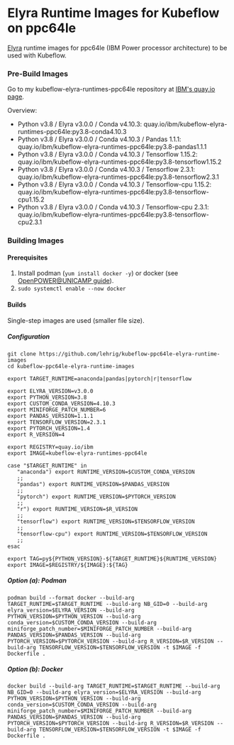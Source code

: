 # Elyra Runtime Images for Kubeflow on ppc64le
[Elyra](https://github.com/elyra-ai/elyra) runtime images for ppc64le (IBM Power processor architecture) to be used with Kubeflow.


### Pre-Build Images
Go to my kubeflow-elyra-runtimes-ppc64le repository at [IBM's quay.io page](https://quay.io/repository/ibm/kubeflow-elyra-runtimes-ppc64le?tab=tags).

Overview:
- Python v3.8 / Elyra v3.0.0 / Conda v4.10.3: quay.io/ibm/kubeflow-elyra-runtimes-ppc64le:py3.8-conda4.10.3
- Python v3.8 / Elyra v3.0.0 / Conda v4.10.3 / Pandas 1.1.1: quay.io/ibm/kubeflow-elyra-runtimes-ppc64le:py3.8-pandas1.1.1
- Python v3.8 / Elyra v3.0.0 / Conda v4.10.3 / Tensorflow 1.15.2: quay.io/ibm/kubeflow-elyra-runtimes-ppc64le:py3.8-tensorflow1.15.2
- Python v3.8 / Elyra v3.0.0 / Conda v4.10.3 / Tensorflow 2.3.1: quay.io/ibm/kubeflow-elyra-runtimes-ppc64le:py3.8-tensorflow2.3.1
- Python v3.8 / Elyra v3.0.0 / Conda v4.10.3 / Tensorflow-cpu 1.15.2: quay.io/ibm/kubeflow-elyra-runtimes-ppc64le:py3.8-tensorflow-cpu1.15.2
- Python v3.8 / Elyra v3.0.0 / Conda v4.10.3 / Tensorflow-cpu 2.3.1: quay.io/ibm/kubeflow-elyra-runtimes-ppc64le:py3.8-tensorflow-cpu2.3.1

### Building Images

#### Prerequisites
1. Install podman (`yum install docker -y`) or docker (see [OpenPOWER@UNICAMP guide](https://openpower.ic.unicamp.br/post/installing-docker-from-repository/)).
2. `sudo systemctl enable --now docker`

#### Builds
Single-step images are used (smaller file size).

##### Configuration
```
git clone https://github.com/lehrig/kubeflow-ppc64le-elyra-runtime-images
cd kubeflow-ppc64le-elyra-runtime-images

export TARGET_RUNTIME=anaconda|pandas|pytorch|r|tensorflow

export ELYRA_VERSION=v3.0.0
export PYTHON_VERSION=3.8
export CUSTOM_CONDA_VERSION=4.10.3
export MINIFORGE_PATCH_NUMBER=6
export PANDAS_VERSION=1.1.1
export TENSORFLOW_VERSION=2.3.1
export PYTORCH_VERSION=1.4
export R_VERSION=4

export REGISTRY=quay.io/ibm
export IMAGE=kubeflow-elyra-runtimes-ppc64le

case "$TARGET_RUNTIME" in
   "anaconda") export RUNTIME_VERSION=$CUSTOM_CONDA_VERSION
   ;;
   "pandas") export RUNTIME_VERSION=$PANDAS_VERSION 
   ;;
   "pytorch") export RUNTIME_VERSION=$PYTORCH_VERSION 
   ;;
   "r") export RUNTIME_VERSION=$R_VERSION
   ;;
   "tensorflow") export RUNTIME_VERSION=$TENSORFLOW_VERSION
   ;;
   "tensorflow-cpu") export RUNTIME_VERSION=$TENSORFLOW_VERSION
   ;;
esac

export TAG=py${PYTHON_VERSION}-${TARGET_RUNTIME}${RUNTIME_VERSION}
export IMAGE=$REGISTRY/${IMAGE}:${TAG}
```

##### Option (a): Podman
```
podman build --format docker --build-arg TARGET_RUNTIME=$TARGET_RUNTIME --build-arg NB_GID=0 --build-arg elyra_version=$ELYRA_VERSION --build-arg PYTHON_VERSION=$PYTHON_VERSION --build-arg conda_version=$CUSTOM_CONDA_VERSION --build-arg miniforge_patch_number=$MINIFORGE_PATCH_NUMBER --build-arg PANDAS_VERSION=$PANDAS_VERSION --build-arg PYTORCH_VERSION=$PYTORCH_VERSION --build-arg R_VERSION=$R_VERSION --build-arg TENSORFLOW_VERSION=$TENSORFLOW_VERSION -t $IMAGE -f Dockerfile .
```

##### Option (b): Docker
```
docker build --build-arg TARGET_RUNTIME=$TARGET_RUNTIME --build-arg NB_GID=0 --build-arg elyra_version=$ELYRA_VERSION --build-arg PYTHON_VERSION=$PYTHON_VERSION --build-arg conda_version=$CUSTOM_CONDA_VERSION --build-arg miniforge_patch_number=$MINIFORGE_PATCH_NUMBER --build-arg PANDAS_VERSION=$PANDAS_VERSION --build-arg PYTORCH_VERSION=$PYTORCH_VERSION --build-arg R_VERSION=$R_VERSION --build-arg TENSORFLOW_VERSION=$TENSORFLOW_VERSION -t $IMAGE -f Dockerfile .

```
